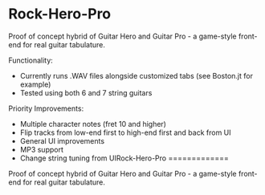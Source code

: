 Rock-Hero-Pro
=============

Proof of concept hybrid of Guitar Hero and Guitar Pro - a game-style front-end for real guitar tabulature.  

Functionality:
- Currently runs .WAV files alongside customized tabs (see Boston.jt for example)  
- Tested using both 6 and 7 string guitars

Priority Improvements:
- Multiple character notes (fret 10 and higher)
- Flip tracks from low-end first to high-end first and back from UI
- General UI improvements
- MP3 support
- Change string tuning from UIRock-Hero-Pro
=============

Proof of concept hybrid of Guitar Hero and Guitar Pro -  a game-style front-end for real guitar tabulature.  